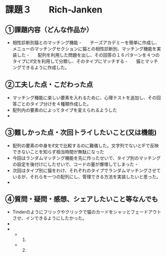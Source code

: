 # 課題３　　Rich-Janken　　

## ①課題内容（どんな作品か）
- 相性診断別猫とのマッチング機能
-　　チーズアカデミーを簡単に作成し、メニューのマッチングセクションに猫との相性診断別、マッチング機能を実装した
-　　配列を利用した問題を出し、その回答の１６パターンを４つのタイプにif文を利用して分類し、そのタイプにマッチする
-　　猫とマッチングできるように作成した。

## ②工夫した点・こだわった点
- マッチング機能に楽しい要素を入れるために、心理テストを追加し、その回答ごとのタイプ分けを４種類作成した。
- 配列内の要素のによってタイプを変えられるようした
- 

## ③難しかった点・次回トライしたいこと(又は機能)
- 配列の要素の中身をif文で比較するのに難儀した。文字列でないとIFで反映できないことを知らず相当時間が無駄になった
- 今回はランダムマッチング機能を先に作ったせいで、タイプ別のマッチングの設定を後付けにしたせいで、コードの量が爆増してしまった・
- 次回はタイプ別に猫をわけ、それぞれのタイプでランダムマッチングさせているが、それらを一つの配列にし、管理できる方法を実装したいと思った。
- 

## ④質問・疑問・感想、シェアしたいこと等なんでも
- Tinderのようにフリックやクリックで猫のカードをシャッとフェードアウトさせ、インできるようにしたかった。
- 
- 
	- 1.
	- 2.
